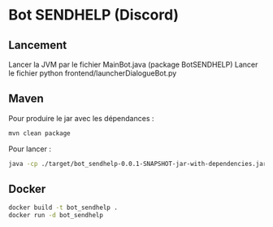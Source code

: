 # Bot SENDHELP (Discord)

## Lancement

Lancer la JVM par le fichier MainBot.java (package BotSENDHELP)
Lancer le fichier python frontend/launcherDialogueBot.py

## Maven

Pour produire le jar avec les dépendances : 

```bash
mvn clean package
```

Pour lancer :

```bash
java -cp ./target/bot_sendhelp-0.0.1-SNAPSHOT-jar-with-dependencies.jar BotSENDHELP.MainBot
```

## Docker

```bash
docker build -t bot_sendhelp .
docker run -d bot_sendhelp
```
